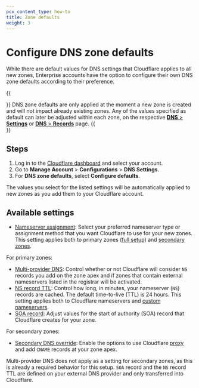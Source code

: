 ```yaml
---
pcx_content_type: how-to
title: Zone defaults
weight: 3
---
```


# Configure DNS zone defaults

While there are default values for DNS settings that Cloudflare applies to all new zones, Enterprise accounts have the option to configure their own DNS zone defaults according to their preference.

{{<Aside type="warning">}}
DNS zone defaults are only applied at the moment a new zone is created and will not impact already existing zones. Any of the values specified as default can later be adjusted within each zone, on the respective [**DNS** > **Settings**](https://dash.cloudflare.com/?to=/:account/:zone/dns/settings) or [**DNS** > **Records**](https://dash.cloudflare.com/?to=/:account/:zone/dns/records) page.
{{</Aside>}}

## Steps

1. Log in to the [Cloudflare dashboard](https://dash.cloudflare.com/login) and select your account.
2. Go to **Manage Account** > **Configurations** > **DNS Settings**.
3. For **DNS zone defaults**, select **Configure defaults**.

The values you select for the listed settings will be automatically applied to new zones as you add them to your Cloudflare account.

## Available settings

- [Nameserver assignment](/dns/nameservers/nameserver-options/#assignment-method): Select your preferred nameserver type or assignment method that you want Cloudflare to use for your new zones. This setting applies both to primary zones ([full setup](/dns/zone-setups/full-setup/)) and [secondary zones](/dns/zone-setups/zone-transfers/cloudflare-as-secondary/).

For primary zones:

- [Multi-provider DNS](/dns/nameservers/nameserver-options/#multi-provider-dns): Control whether or not Cloudflare will consider `NS` records you add on the zone apex and if zones that contain external nameservers listed in the registrar will be activated.
- [NS record TTL](/dns/nameservers/nameserver-options/#ns-record-ttl): Control how long, in minutes, your nameserver (`NS`) records are cached. The default time-to-live (TTL) is 24 hours. This setting applies both to Cloudflare nameservers and [custom nameservers](/dns/nameservers/custom-nameservers/).
- [SOA record](/dns/manage-dns-records/reference/dns-record-types/#soa): Adjust values for the start of authority (SOA) record that Cloudflare creates for your zone.

For secondary zones:

- [Secondary DNS override](/dns/zone-setups/zone-transfers/cloudflare-as-secondary/proxy-traffic/): Enable the options to use Cloudflare [proxy](/dns/manage-dns-records/reference/proxied-dns-records/) and add `CNAME` records at your zone apex.

Multi-provider DNS does not apply as a setting for secondary zones, as this is already a required behavior for this setup. `SOA` record and the `NS` record TTL are defined on your external DNS provider and only transferred into Cloudflare.